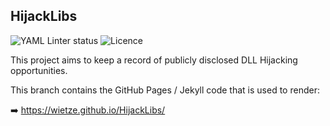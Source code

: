 ## HijackLibs
![YAML Linter status](https://github.com/wietze/HijackLibs/actions/workflows/yaml-lint.yml/badge.svg) ![Licence](https://img.shields.io/github/license/wietze/HijackLibs)


This project aims to keep a record of publicly disclosed DLL Hijacking opportunities.

This branch contains the GitHub Pages / Jekyll code that is used to render:

➡️ https://wietze.github.io/HijackLibs/
